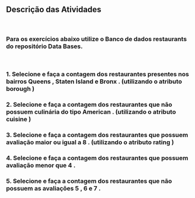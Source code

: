 ## Descrição das Atividades
<br>

### Para os exercícios abaixo utilize o Banco de dados restaurants do repositório Data Bases.
<br>

### 1. Selecione e faça a contagem dos restaurantes presentes nos bairros Queens , Staten Island e Bronx . (utilizando o atributo borough )
### 2. Selecione e faça a contagem dos restaurantes que não possuem culinária do tipo American . (utilizando o atributo cuisine )
### 3. Selecione e faça a contagem dos restaurantes que possuem avaliação maior ou igual a 8 . (utilizando o atributo rating )
### 4. Selecione e faça a contagem dos restaurantes que possuem avaliação menor que 4 .
### 5. Selecione e faça a contagem dos restaurantes que não possuem as avaliações 5 , 6 e 7 .
